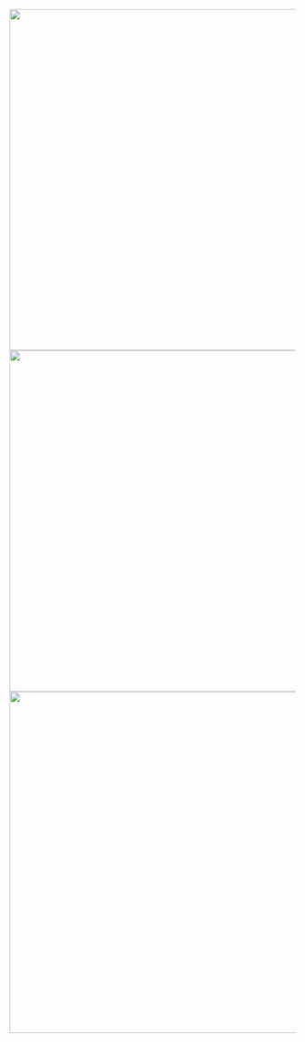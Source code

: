 <img src="https://user-images.githubusercontent.com/30291617/105344286-cc6fed80-5bf3-11eb-9a12-e458adaa7dd2.png" widht="50" height="600"><img src="https://user-images.githubusercontent.com/30291617/105344310-d1cd3800-5bf3-11eb-9fc0-8e3e8d1fa00d.png" widht="50" height="600"><img src="https://user-images.githubusercontent.com/30291617/105344295-cda11a80-5bf3-11eb-9272-29d453bbe2de.png" widht="50" height="600">

